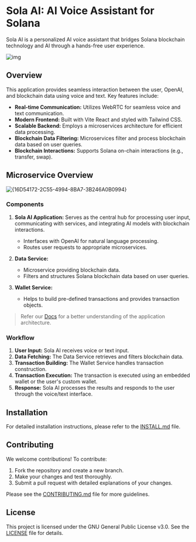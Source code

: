 # Sola AI: AI Voice Assistant for Solana

Sola AI is a personalized AI voice assistant that bridges Solana blockchain technology and AI through a hands-free user experience.

![img](https://github.com/user-attachments/assets/b7217eeb-20bc-408f-89c9-0883c13dd175)

## Overview

This application provides seamless interaction between the user, OpenAI, and blockchain data using voice and text. Key features include:

* **Real-time Communication:** Utilizes WebRTC for seamless voice and text communication.
* **Modern Frontend:** Built with Vite React and styled with Tailwind CSS.
* **Scalable Backend:** Employs a microservices architecture for efficient data processing.
* **Blockchain Data Filtering:** Microservices filter and process blockchain data based on user queries.
* **Blockchain Interactions:** Supports Solana on-chain interactions (e.g., transfer, swap).

## Microservice Overview

![{16D54172-2C55-4994-8BA7-3B246A0B0994}](https://github.com/user-attachments/assets/f83edd23-b696-4630-a2e6-2f6bc59f6107)

### Components

1. **Sola AI Application:** Serves as the central hub for processing user input, communicating with services, and integrating AI models with blockchain interactions.
   * Interfaces with OpenAI for natural language processing.
   * Routes user requests to appropriate microservices.

2. **Data Service:**
   * Microservice providing blockchain data.
   * Filters and structures Solana blockchain data based on user queries.

3. **Wallet Service:**
   * Helps to build pre-defined transactions and provides transaction objects.

> Refer our [Docs](https://docs.solaai.xyz/application-overview/high-level-architecture) for a better understanding of the application architecture. 

### Workflow

1. **User Input:** Sola AI receives voice or text input.
2. **Data Fetching:** The Data Service retrieves and filters blockchain data.
3. **Transaction Building:** The Wallet Service handles transaction construction.
4. **Transaction Execution:** The transaction is executed using an embedded wallet or the user's custom wallet.
5. **Response:** Sola AI processes the results and responds to the user through the voice/text interface.

## Installation

For detailed installation instructions, please refer to the [INSTALL.md](INSTALL.md) file.

## Contributing

We welcome contributions! To contribute:

1. Fork the repository and create a new branch.
2. Make your changes and test thoroughly.
3. Submit a pull request with detailed explanations of your changes.

Please see the [CONTRIBUTING.md](CONTRIBUTING.md) file for more guidelines.

## License

This project is licensed under the GNU General Public License v3.0. See the [LICENSE](LICENSE) file for details.
